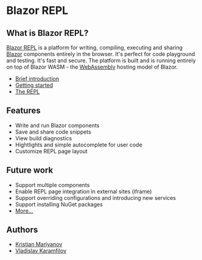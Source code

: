 # Blazor REPL

## What is Blazor REPL?
[Blazor REPL](https://blazorrepl.com) is a platform for writing, compiling, executing and sharing [Blazor](https://blazor.net) components entirely in the browser. It's perfect for code playground and testing. It's fast and secure. The platform is built and is running entirely on top of Blazor WASM - the [WebAssembly](https://webassembly.org) hosting model of Blazor.
- [Brief introduction](https://blazorrepl.com)
- [Getting started](https://blazorrepl.com/getting-started)
- [The REPL](https://blazorrepl.com/repl)

## Features
- Write and run Blazor components
- Save and share code snippets
- View build diagnostics
- Hightlights and simple autocomplete for user code
- Customize REPL page layout

## Future work
- Support multiple components
- Enable REPL page integration in external sites (iframe)
- Support overriding configurations and introducing new services
- Support installing NuGet packages
- [More...](https://github.com/BlazorRepl/BlazorRepl/issues)

## Authors
- [Kristian Mariyanov](https://github.com/kristianmariyanov)
- [Vladislav Karamfilov](https://github.com/vladislav-karamfilov)
